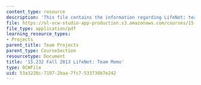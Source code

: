 ```yaml
---
content_type: resource
description: 'This file contains the information regarding LifeNet: team memo.'
file: https://ol-ocw-studio-app-production.s3.amazonaws.com/courses/15-232-business-model-innovation-global-health-in-frontier-markets-fall-2013/53a3228c71972baa7fc7533738b7e242_MIT15_232F13_LifeNet_memo.pdf
file_type: application/pdf
learning_resource_types:
- Projects
parent_title: Team Projects
parent_type: CourseSection
resourcetype: Document
title: '15.232 Fall 2013 LifeNet: Team Memo'
type: OCWFile
uid: 53a3228c-7197-2baa-7fc7-533738b7e242
---
```

